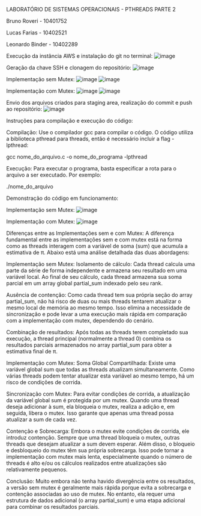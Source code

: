LABORATÓRIO DE SISTEMAS OPERACIONAIS - PTHREADS PARTE 2

Bruno Roveri - 10401752

Lucas Farias - 10402521

Leonardo Binder - 10402289


Execução da instância AWS e instalação do git no terminal:
![image](https://github.com/brunoroveri/lab3parte2/assets/142548195/12ca5852-c429-4912-9c0f-5fbdd138716f)

Geração da chave SSH e clonagem do repositório:
![image](https://github.com/brunoroveri/lab3parte2/assets/142548195/2ac7ccca-96dd-49f3-a5e3-7f1981f4c73d)

Implementação sem Mutex:
![image](https://github.com/brunoroveri/lab3parte2/assets/142548195/f15782f3-a128-44f2-b7bf-0517cd9d598f)
![image](https://github.com/brunoroveri/lab3parte2/assets/142548195/61f53f02-3fc2-4d8d-8072-0c678a4c8c3d)

Implementação com Mutex:
![image](https://github.com/brunoroveri/lab3parte2/assets/142548195/607b5f01-7177-4c62-b126-e7eca64319a5)
![image](https://github.com/brunoroveri/lab3parte2/assets/142548195/3ff5b2b3-7383-4c07-9190-fea1f18c1c1a)

Envio dos arquivos criados para staging area, realização do commit e push ao repositório:
![image](https://github.com/brunoroveri/lab3parte2/assets/142548195/99e1ea1a-a4a2-43a4-a280-652e7186c546)

Instruções para compilação e execução do código:

Compilação:
Use o compilador gcc para compilar o código. O código utiliza a biblioteca pthread para threads, então é necessário incluir a flag -lpthread:

gcc nome_do_arquivo.c -o nome_do_programa -lpthread


Execução:
Para executar o programa, basta especificar a rota para o arquivo a ser executado. Por exemplo:

./nome_do_arquivo


Demonstração do código em funcionamento:

Implementação sem Mutex:
![image](https://github.com/brunoroveri/lab3parte2/assets/142548195/bcba69ac-38f3-4a41-9e27-66f463b9bf87)

Implementação com Mutex:
![image](https://github.com/brunoroveri/lab3parte2/assets/142548195/72a63370-9860-4f2b-9e9c-5f342108d1ea)


Diferenças entre as Implementações sem e com Mutex:
A diferença fundamental entre as implementações sem e com mutex está na forma como as threads interagem com a variável de soma (sum) que acumula a estimativa de π. Abaixo está uma análise detalhada das duas abordagens:

Implementação sem Mutex:
Isolamento de cálculo: Cada thread calcula uma parte da série de forma independente e armazena seu resultado em uma variável local. Ao final de seu cálculo, cada thread armazena sua soma parcial em um array global partial_sum indexado pelo seu rank.

Ausência de contenção: Como cada thread tem sua própria seção do array partial_sum, não há risco de duas ou mais threads tentarem atualizar o mesmo local de memória ao mesmo tempo. Isso elimina a necessidade de sincronização e pode levar a uma execução mais rápida em comparação com a implementação com mutex, dependendo do cenário.

Combinação de resultados: Após todas as threads terem completado sua execução, a thread principal (normalmente a thread 0) combina os resultados parciais armazenados no array partial_sum para obter a estimativa final de π.


Implementação com Mutex:
Soma Global Compartilhada: Existe uma variável global sum que todas as threads atualizam simultaneamente. Como várias threads podem tentar atualizar esta variável ao mesmo tempo, há um risco de condições de corrida.

Sincronização com Mutex: Para evitar condições de corrida, a atualização da variável global sum é protegida por um mutex. Quando uma thread deseja adicionar à sum, ela bloqueia o mutex, realiza a adição e, em seguida, libera o mutex. Isso garante que apenas uma thread possa atualizar a sum de cada vez.

Contenção e Sobrecarga: Embora o mutex evite condições de corrida, ele introduz contenção. Sempre que uma thread bloqueia o mutex, outras threads que desejam atualizar a sum devem esperar. Além disso, o bloqueio e desbloqueio do mutex têm sua própria sobrecarga. Isso pode tornar a implementação com mutex mais lenta, especialmente quando o número de threads é alto e/ou os cálculos realizados entre atualizações são relativamente pequenos.

Conclusão:
Muito embora não tenha havido divergência entre os resultados, a versão sem mutex é geralmente mais rápida porque evita a sobrecarga e contenção associadas ao uso de mutex. No entanto, ela requer uma estrutura de dados adicional (o array partial_sum) e uma etapa adicional para combinar os resultados parciais.

